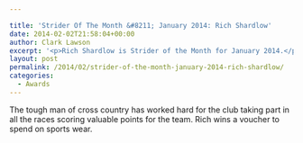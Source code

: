 ```yaml
---

title: 'Strider Of The Month &#8211; January 2014: Rich Shardlow'
date: 2014-02-02T21:58:04+00:00
author: Clark Lawson
excerpt: '<p>Rich Shardlow is Strider of the Month for January 2014.</p>'
layout: post
permalink: /2014/02/strider-of-the-month-january-2014-rich-shardlow/
categories:
  - Awards
---
```

The tough man of cross country has worked hard for the club taking part in all the races scoring valuable points for the team. Rich wins a voucher to spend on sports wear.